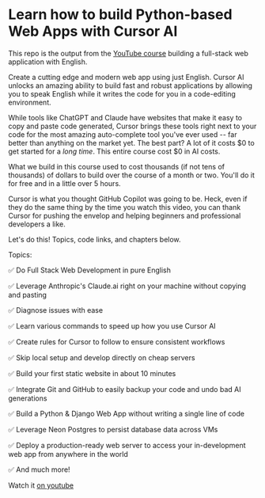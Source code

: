 # Learn how to build Python-based Web Apps with Cursor AI

This repo is the output from the [YouTube course](https://youtu.be/ESrWYoXZc8s) building a full-stack web application with English. 

Create a cutting edge and modern web app using just English. Cursor AI unlocks an amazing ability to build fast and robust applications by allowing you to speak English while it writes the code for you in a code-editing environment. 

While tools like ChatGPT and Claude have websites that make it easy to copy and paste code generated, Cursor brings these tools right next to your code for the most amazing auto-complete tool you've ever used -- far better than anything on the market yet. The best part? A lot of it costs $0 to get started for a _long time_. This entire course cost $0 in AI costs. 

What we build in this course used to cost thousands (if not tens of thousands) of dollars to build over the course of a month or two. You'll do it for free and in a little over 5 hours.

Cursor is what you thought GitHub Copilot was going to be. Heck, even if they do the same thing by the time you watch this video, you can thank Cursor for pushing the envelop and helping beginners and professional developers a like. 

Let's do this! Topics, code links, and chapters below.

Topics:

✅ Do Full Stack Web Development in pure English

✅ Leverage Anthropic's Claude.ai right on your machine without copying and pasting

✅ Diagnose issues with ease 

✅ Learn various commands to speed up how you use Cursor AI

✅ Create rules for Cursor to follow to ensure consistent workflows

✅ Skip local setup and develop directly on cheap servers

✅ Build your first static website in about 10 minutes

✅ Integrate Git and GitHub to easily backup your code and undo bad AI generations

✅ Build a Python & Django Web App without writing a single line of code

✅ Leverage Neon Postgres to persist database data across VMs

✅ Deploy a production-ready web server to access your in-development web app from anywhere in the world

✅ And much more!

Watch it [on youtube](https://youtu.be/ESrWYoXZc8s)

